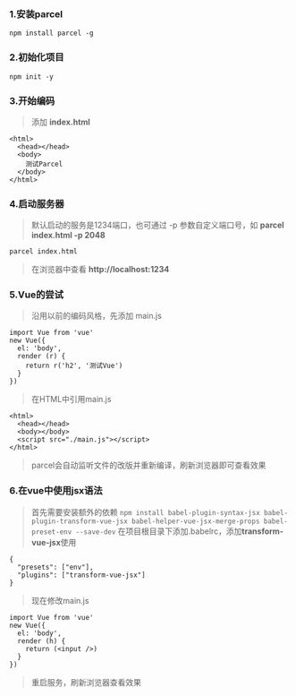 ### 1.安装parcel
```npm install parcel -g```

### 2.初始化项目
```npm init -y```

### 3.开始编码
> 添加 **index.html**
```
<html>
  <head></head>
  <body>
    测试Parcel
  </body>
</html>
```

### 4.启动服务器
> 默认启动的服务是1234端口，也可通过 -p 参数自定义端口号，如 **parcel index.html -p 2048**
```
parcel index.html
```
> 在浏览器中查看 **http://localhost:1234**


### 5.Vue的尝试
> 沿用以前的编码风格，先添加 main.js
```
import Vue from 'vue'
new Vue({
  el: 'body',
  render (r) {
    return r('h2', '测试Vue')
  }
})
```
> 在HTML中引用main.js
```
<html>
  <head></head>
  <body></body>
  <script src="./main.js"></script>
</html>
```
> parcel会自动监听文件的改版并重新编译，刷新浏览器即可查看效果


### 6.在vue中使用jsx语法
> 首先需要安装额外的依赖
```npm install babel-plugin-syntax-jsx babel-plugin-transform-vue-jsx babel-helper-vue-jsx-merge-props babel-preset-env --save-dev```
> 在项目根目录下添加.babelrc，添加**transform-vue-jsx**使用
```
{
  "presets": ["env"],
  "plugins": ["transform-vue-jsx"]
}
```
> 现在修改main.js
```
import Vue from 'vue'
new Vue({
  el: 'body',
  render (h) {
    return (<input />)
  }
})
```
> 重启服务，刷新浏览器查看效果

